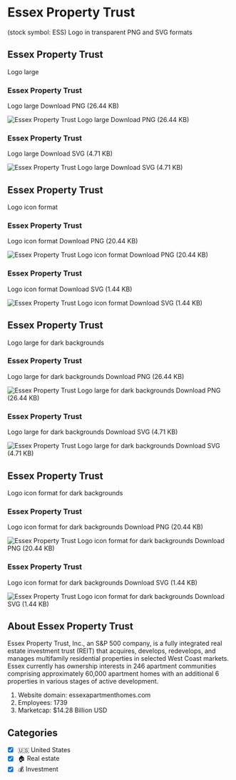 # Essex Property Trust
 (stock symbol: ESS) Logo in transparent PNG and SVG formats

## Essex Property Trust
 Logo large

### Essex Property Trust
 Logo large Download PNG (26.44 KB)

![Essex Property Trust
 Logo large Download PNG (26.44 KB)](/img/orig/ESS_BIG-a935e920.png)

### Essex Property Trust
 Logo large Download SVG (4.71 KB)

![Essex Property Trust
 Logo large Download SVG (4.71 KB)](/img/orig/ESS_BIG-d57e574d.svg)

## Essex Property Trust
 Logo icon format

### Essex Property Trust
 Logo icon format Download PNG (20.44 KB)

![Essex Property Trust
 Logo icon format Download PNG (20.44 KB)](/img/orig/ESS-fcfac302.png)

### Essex Property Trust
 Logo icon format Download SVG (1.44 KB)

![Essex Property Trust
 Logo icon format Download SVG (1.44 KB)](/img/orig/ESS-fd44c2a6.svg)

## Essex Property Trust
 Logo large for dark backgrounds

### Essex Property Trust
 Logo large for dark backgrounds Download PNG (26.44 KB)

![Essex Property Trust
 Logo large for dark backgrounds Download PNG (26.44 KB)](/img/orig/ESS_BIG.D-9e536c52.png)

### Essex Property Trust
 Logo large for dark backgrounds Download SVG (4.71 KB)

![Essex Property Trust
 Logo large for dark backgrounds Download SVG (4.71 KB)](/img/orig/ESS_BIG.D-f05915ea.svg)

## Essex Property Trust
 Logo icon format for dark backgrounds

### Essex Property Trust
 Logo icon format for dark backgrounds Download PNG (20.44 KB)

![Essex Property Trust
 Logo icon format for dark backgrounds Download PNG (20.44 KB)](/img/orig/ESS.D-3e5697eb.png)

### Essex Property Trust
 Logo icon format for dark backgrounds Download SVG (1.44 KB)

![Essex Property Trust
 Logo icon format for dark backgrounds Download SVG (1.44 KB)](/img/orig/ESS.D-4afed68f.svg)

## About Essex Property Trust


Essex Property Trust, Inc., an S&P 500 company, is a fully integrated real estate investment trust (REIT) that acquires, develops, redevelops, and manages multifamily residential properties in selected West Coast markets. Essex currently has ownership interests in 246 apartment communities comprising approximately 60,000 apartment homes with an additional 6 properties in various stages of active development.

1. Website domain: essexapartmenthomes.com
2. Employees: 1739
3. Marketcap: $14.28 Billion USD


## Categories
- [x] 🇺🇸 United States
- [x] 🏠 Real estate
- [x] 💰 Investment
